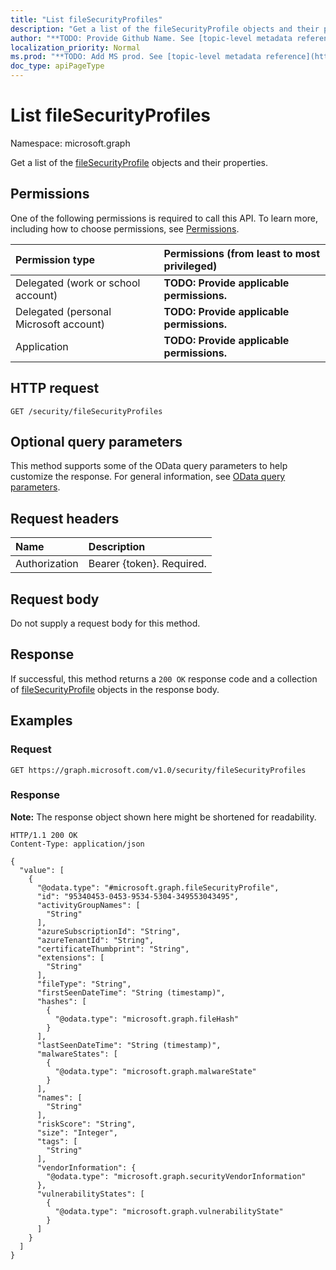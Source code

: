 ```yaml
---
title: "List fileSecurityProfiles"
description: "Get a list of the fileSecurityProfile objects and their properties."
author: "**TODO: Provide Github Name. See [topic-level metadata reference](https://msgo.azurewebsites.net/add/document/guidelines/metadata.html#topic-level-metadata)**"
localization_priority: Normal
ms.prod: "**TODO: Add MS prod. See [topic-level metadata reference](https://msgo.azurewebsites.net/add/document/guidelines/metadata.html#topic-level-metadata)**"
doc_type: apiPageType
---
```


# List fileSecurityProfiles
Namespace: microsoft.graph



Get a list of the [fileSecurityProfile](../resources/filesecurityprofile.md) objects and their properties.

## Permissions
One of the following permissions is required to call this API. To learn more, including how to choose permissions, see [Permissions](/graph/permissions-reference).

|Permission type|Permissions (from least to most privileged)|
|:---|:---|
|Delegated (work or school account)|**TODO: Provide applicable permissions.**|
|Delegated (personal Microsoft account)|**TODO: Provide applicable permissions.**|
|Application|**TODO: Provide applicable permissions.**|

## HTTP request

<!-- {
  "blockType": "ignored"
}
-->
``` http
GET /security/fileSecurityProfiles
```

## Optional query parameters
This method supports some of the OData query parameters to help customize the response. For general information, see [OData query parameters](/graph/query-parameters).

## Request headers
|Name|Description|
|:---|:---|
|Authorization|Bearer {token}. Required.|

## Request body
Do not supply a request body for this method.

## Response

If successful, this method returns a `200 OK` response code and a collection of [fileSecurityProfile](../resources/filesecurityprofile.md) objects in the response body.

## Examples

### Request
<!-- {
  "blockType": "request",
  "name": "list_filesecurityprofile"
}
-->
``` http
GET https://graph.microsoft.com/v1.0/security/fileSecurityProfiles
```


### Response
**Note:** The response object shown here might be shortened for readability.
<!-- {
  "blockType": "response",
  "truncated": true,
  "@odata.type": "Collection(microsoft.graph.fileSecurityProfile)"
}
-->
``` http
HTTP/1.1 200 OK
Content-Type: application/json

{
  "value": [
    {
      "@odata.type": "#microsoft.graph.fileSecurityProfile",
      "id": "95340453-0453-9534-5304-349553043495",
      "activityGroupNames": [
        "String"
      ],
      "azureSubscriptionId": "String",
      "azureTenantId": "String",
      "certificateThumbprint": "String",
      "extensions": [
        "String"
      ],
      "fileType": "String",
      "firstSeenDateTime": "String (timestamp)",
      "hashes": [
        {
          "@odata.type": "microsoft.graph.fileHash"
        }
      ],
      "lastSeenDateTime": "String (timestamp)",
      "malwareStates": [
        {
          "@odata.type": "microsoft.graph.malwareState"
        }
      ],
      "names": [
        "String"
      ],
      "riskScore": "String",
      "size": "Integer",
      "tags": [
        "String"
      ],
      "vendorInformation": {
        "@odata.type": "microsoft.graph.securityVendorInformation"
      },
      "vulnerabilityStates": [
        {
          "@odata.type": "microsoft.graph.vulnerabilityState"
        }
      ]
    }
  ]
}
```

